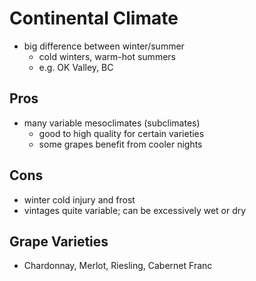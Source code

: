 # Continental Climate
- big difference between winter/summer
	- cold winters, warm-hot summers
	- e.g. OK Valley, BC
## Pros
- many variable mesoclimates (subclimates)
	- good to high quality for certain varieties
	- some grapes benefit from cooler nights
## Cons
- winter cold injury and frost
- vintages quite variable; can be excessively wet or dry
## Grape Varieties
- Chardonnay, Merlot, Riesling, Cabernet Franc